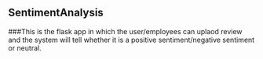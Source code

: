 ## SentimentAnalysis
###This is the flask app in which the user/employees can uplaod review and the system will tell whether it is a positive sentiment/negative sentiment or neutral.
